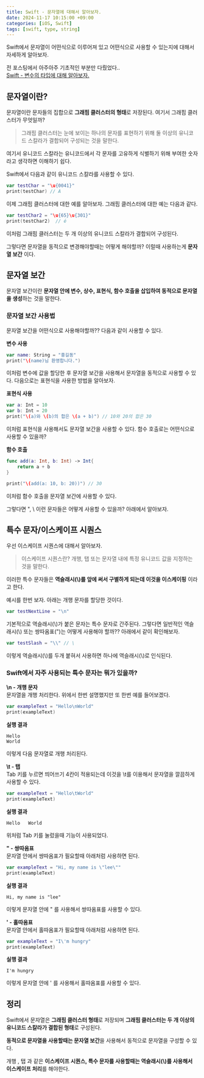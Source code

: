 ```yaml
---
title: Swift - 문자열에 대해서 알아보자.
date: 2024-11-17 10:15:00 +09:00
categories: [iOS, Swift]
tags: [swift, type, string]
---
```


Swift에서 문자열이 어떤식으로 이루어져 있고 어떤식으로 사용할 수 있는지에 대해서 자세하게 알아보자. <br>

전 포스팅에서 아주아주 기초적인 부분만 다뤘었다.. <br>
[Swift - 변수의 타입에 대해 알아보자.](https://petoflse.github.io/posts/swiftvariabletype/)

## **문자열이란?**
문자열이란 문자들의 집합으로 **그래핌 클러스터의 형태**로 저장된다.
여기서 그래핌 클러스터가 무엇일까?

>그래핌 클러스터는 눈에 보이는 하나의 문자를 표현하기 위해 둘 이상의 유니코드 스칼라가 결합되어 구성되는 것을 말한다.

여기서 유니코드 스칼라는 유니코드에서 각 문자를 고유하게 식별하기 위해 부여한 숫자라고 생각하면 이해하기 쉽다.

Swift에서 다음과 같이 유니코드 스칼라를 사용할 수 있다.
```swift
var testChar = "\u{0041}"
print(testChar) // A
```
이제 그래핌 클러스터에 대한 예를 알아보자.
그래핌 클러스터에 대한 예는 다음과 같다.
```swift
var testChar2 = "\u{65}\u{301}"  
print(testChar2)  // é
```
이처럼 그래핌 클러스터는 두 개 이상의 유니코드 스칼라가 결합되어 구성된다.

그렇다면 문자열을 동적으로 변경해야할때는 어떻게 해야할까?
이럴때 사용하는게 **문자열 보간** 이다.

## **문자열 보간**
문자열 보간이란 **문자열 안에 변수, 상수, 표현식, 함수 호출을 삽입하여 동적으로 문자열을 생성**하는 것을 말한다.

### **문자열 보간 사용법**
문자열 보간을 어떤식으로 사용해야할까??
다음과 같이 사용할 수 있다.

**변수 사용**
```swift
var name: String = "홍길동"
print("\(name)님 환영합니다.")
```
이처럼 변수에 값을 할당한 후 문자열 보간을 사용해서 문자열을 동적으로 사용할 수 있다. 다음으로는 표현식을 사용한 방법을 알아보자.

**표현식 사용**
```swift
var a: Int = 10
var b: Int = 20
print("\(a)와 \(b)의 합은 \(a + b)") // 10와 20의 합은 30
```
이처럼 표현식을 사용해서도 문자열 보간을 사용할 수 있다.
함수 호출로는 어떤식으로 사용할 수 있을까?

**함수 호출**
```swift
func add(a: Int, b: Int) -> Int{
	return a + b
}

print("\(add(a: 10, b: 20))") // 30
```
이처럼 함수 호출을 문자열 보간에 사용할 수 있다.

그렇다면 ", \ 이런 문자들은 어떻게 사용할 수 있을까?
아래에서 알아보자.

## **특수 문자/이스케이프 시퀀스**
우선 이스케이프 시퀀스에 대해서 알아보자.
>이스케이프 시퀀스란? 개행, 탭 또는 문자열 내에 특정 유니코드 값을 지정하는 것을 말한다.

이러한 특수 문자들은 **역슬래시(\\)를 앞에 써서 구별하게 되는데 이것을 이스케이핑** 이라고 한다.

예시를 한번 보자.
아래는 개행 문자를 할당한 것이다.
```swift
var testNextLine = "\n"
```

기본적으로 역슬래시(\\)가 붙은 문자는 특수 문자로 간주된다.
그렇다면 일반적인 역슬래시(\\) 또는 쌍따옴표(")는 어떻게 사용해야 할까??
아래에서 같이 확인해보자.

```swift
var testSlash = "\\" // \
```

이렇게 역슬래시(\\)를 두개 붙혀서 사용하면 하나에 역슬래시(\\)로 인식된다.

### Swift에서 자주 사용되는 특수 문자는 뭐가 있을까?

**\n - 개행 문자**<br>
문자열을 개행 처리한다.
위에서 한번 설명했지만 또 한번 예를 들어보겠다.
```swift
var exampleText = "Hello\nWorld"
print(exampleText)
```

**실행 결과**
```
Hello
World
```
이렇게 다음 문자열로 개행 처리된다.

**\t - 탭**<br>
Tab 키를 누르면 띄어쓰기 4칸이 적용되는데 이것을 \t를 이용해서 문자열을 깔끔하게 사용할 수 있다.
```swift
var exampleText = "Hello\tWorld"
print(exampleText)
```

**실행 결과**
```
Hello	World
```
위처럼 Tab 키를 눌렀을때 기능이 사용되었다.

**\" - 쌍따옴표**<br>
문자열 안에서 쌍따옴표가 필요할때 아래처럼 사용하면 된다.
```swift
var exampleText = "Hi, my name is \"lee\""
print(exampleText)
```

**실행 결과**
```
Hi, my name is "lee"
```
이렇게 문자열 안에 \" 를 사용해서 쌍따옴표를 사용할 수 있다.

**\' - 홀따옴표**<br>
문자열 안에서 홀따옴표가 필요할때 아래처럼 사용하면 된다.
```swift
var exampleText = "I\'m hungry"
print(exampleText)
```

**실행 결과**
```
I'm hungry
```
이렇게 문자열 안에 \' 를 사용해서 홀따옴표를 사용할 수 있다.
## 정리
Swift에서 문자열은 **그래핌 클러스터 형태**로 저장되며 **그래핌 클러스터는 두 개 이상의 유니코드 스칼라가 결합된 형태**로 구성된다.

**동적으로 문자열을 사용할때는 문자열 보간**을 사용해서 동적으로 문자열을 구성할 수 있다.


개행 , 탭 과 같은 **이스케이프 시퀀스, 특수 문자를 사용할때는 역슬래시(\\)를 사용해서 이스케이프 처리**를 해야한다.
